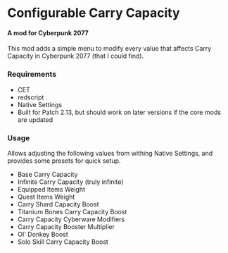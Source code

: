 # Configurable Carry Capacity
#### A mod for Cyberpunk 2077
This mod adds a simple menu to modify every value that affects Carry Capacity in Cyberpunk 2077 (that I could find).
### Requirements
- CET
- redscript
- Native Settings
- Built for Patch 2.13, but should work on later versions if the core mods are updated
### Usage
Allows adjusting the following values from withing Native Settings, and provides some presets for quick setup.
- Base Carry Capacity
- Infinite Carry Capacity (truly infinite)
- Equipped Items Weight
- Quest Items Weight
- Carry Shard Capacity Boost
- Titanium Bones Carry Capacity Boost
- Carry Capacity Cyberware Modifiers
- Carry Capacity Booster Multiplier
- Ol' Donkey Boost
- Solo Skill Carry Capacity Boost
